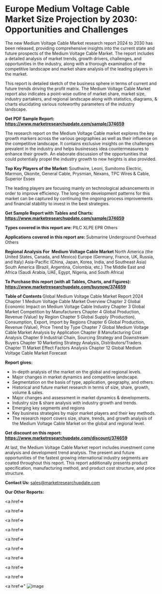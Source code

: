 # Europe Medium Voltage Cable Market Size Projection by 2030: Opportunities and Challenges

The new Medium Voltage Cable Market research report 2024 to 2030 has been released, providing comprehensive insights into the current state and future prospects of the Medium Voltage Cable Market. The report includes a detailed analysis of market trends, growth drivers, challenges, and opportunities in the industry, along with a thorough examination of the competitive landscape and market share analysis of the leading players in the market.

This report is detailed sketch of the business sphere in terms of current and future trends driving the profit matrix. The Medium Voltage Cable Market report also indicates a point-wise outline of market share, market size, industry partakers, and regional landscape along with statistics, diagrams, &amp; charts elucidating various noteworthy parameters of the industry landscape.

<strong><b>Get PDF Sample Report: <a href=https://www.marketresearchupdate.com/sample/374659>https://www.marketresearchupdate.com/sample/374659</a></b></strong>

The research report on the Medium Voltage Cable market explores the key growth markers across the various geographies as well as their influence on the competitive landscape. It contains exclusive insights on the challenges prevalent in the industry and helps businesses idea countermeasures to enhance their growth. An elaborate discussion of the opportunities that could potentially propel the industry growth to new heights is also provided.

<strong><b>Top Key Players of the Market:
</b></strong>Southwire, Leoni, Sumitomo Electric, Marmon, Okonite, General Cable, Prysmian, Nexans, TPC Wires & Cable, Superior Essex<strong><b>
</b></strong>

The leading players are focusing mainly on technological advancements in order to improve efficiency. The long-term development patterns for this market can be captured by continuing the ongoing process improvements and financial stability to invest in the best strategies.

<strong><b>Get Sample Report with Tables and Charts: <a href=https://www.marketresearchupdate.com/sample/374659>https://www.marketresearchupdate.com/sample/374659</a></b></strong>

<strong><b>Types covered in this report are:
</b></strong>PILC
XLPE
EPR
Others<strong><b>
</b></strong>

<strong><b>Applications covered in this report are:
</b></strong>Submarine
Underground
Overhead
Others<strong><b>
</b></strong>

<strong><b>Regional Analysis For  Medium Voltage Cable Market</b></strong><strong><b>
</b></strong>North America (the United States, Canada, and Mexico)
Europe (Germany, France, UK, Russia, and Italy)
Asia-Pacific (China, Japan, Korea, India, and Southeast Asia)
South America (Brazil, Argentina, Colombia, etc.)
The Middle East and Africa (Saudi Arabia, UAE, Egypt, Nigeria, and South Africa)

<strong><b>To Purchase this report (with all Tables, Charts, and Figures): <a href=https://www.marketresearchupdate.com/buynow/374659>https://www.marketresearchupdate.com/buynow/374659</a></b></strong>

<strong><b>Table of Contents</b></strong><strong><b>
</b></strong>Global Medium Voltage Cable Market Report 2024
Chapter 1 Medium Voltage Cable Market Overview
Chapter 2 Global Economic Impact on Medium Voltage Cable Industry
Chapter 3 Global Market Competition by Manufacturers
Chapter 4 Global Production, Revenue (Value) by Region
Chapter 5 Global Supply (Production), Consumption, Export, Import by Regions
Chapter 6 Global Production, Revenue (Value), Price Trend by Type
Chapter 7 Global Medium Voltage Cable Market Analysis by Application
Chapter 8 Manufacturing Cost Analysis
Chapter 9 Industrial Chain, Sourcing Strategy and Downstream Buyers
Chapter 10 Marketing Strategy Analysis, Distributors/Traders
Chapter 11 Market Effect Factors Analysis
Chapter 12 Global Medium Voltage Cable Market Forecast

<strong><b>Report gives:</b></strong>

- In-depth analysis of the market on the global and regional levels.
- Major changes in market dynamics and competitive landscape.
- Segmentation on the basis of type, application, geography, and others.
- Historical and future market research in terms of size, share, growth, volume &amp; sales.
- Major changes and assessment in market dynamics &amp; developments.
- Industry size &amp; share analysis with industry growth and trends.
- Emerging key segments and regions
- Key business strategies by major market players and their key methods.
- The research report covers size, share, trends, and growth analysis of the Medium Voltage Cable Market on the global and regional level.

<strong><b>Get discount on this report: <a href=https://www.marketresearchupdate.com/discount/374659>https://www.marketresearchupdate.com/discount/374659</a></b></strong>

At last, the Medium Voltage Cable Market report includes investment come analysis and development trend analysis. The present and future opportunities of the fastest growing international industry segments are coated throughout this report. This report additionally presents product specification, manufacturing method, and product cost structure, and price structure.

<strong><b>Contact Us:
</b></strong>sales@marketresearchupdate.com

<strong>Our Other Reports:</strong>

<a href=></a>

<a href=></a>

<a href=></a>

<a href=></a>

<a href=></a>

<a href=></a>

<a href=></a>

<a href=></a>

<a href=></a>

<a href=></a>"
![image](https://github.com/Gayatrikarjule/Market-Analysis-360/assets/97346546/b799fb7b-3efb-45a5-a85c-e1524ce744d4)
